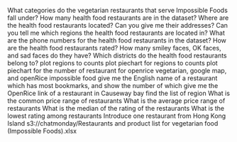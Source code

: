 
What categories do the vegetarian restaurants that serve Impossible Foods fall under?
How many health food restaurants are in the dataset?
Where are the health food restaurants located? Can you give me their addresses?
Can you tell me which regions the health food restaurants are located in?
What are the phone numbers for the health food restaurants in the dataset?
How are the health food restaurants rated? How many smiley faces, OK faces, and sad faces do they have?
Which districts do the health food restaurants belong to?
plot regions to counts
plot piechart for regions to counts
plot piechart for the number of restaurant for openrice vegetarian, google map, and openRice impossible food
give me the English name of a restaurant which has most bookmarks, and show the number of which
give me the OpenRice link of a restaurant in Causeway bay
find the list of region
What is the common price range of restaurants
What is the average price range of restaurants
What is the median of the rating of the restaurants
What is the lowest rating among restaurants
Introduce one restaurant from Hong Kong Island
s3://chatmonday/Restaurants and product list for vegetarian food (Impossible Foods).xlsx